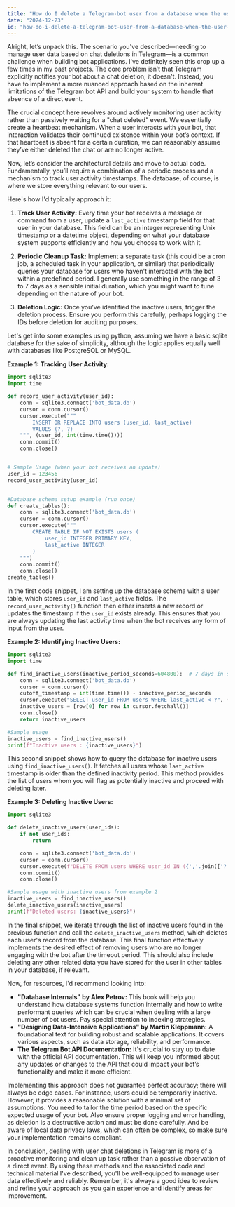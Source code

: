 ```yaml
---
title: "How do I delete a Telegram-bot user from a database when the user deletes the chat with the bot?"
date: "2024-12-23"
id: "how-do-i-delete-a-telegram-bot-user-from-a-database-when-the-user-deletes-the-chat-with-the-bot"
---
```


Alright, let’s unpack this. The scenario you've described—needing to manage user data based on chat deletions in Telegram—is a common challenge when building bot applications. I've definitely seen this crop up a few times in my past projects. The core problem isn’t that Telegram explicitly notifies your bot about a chat deletion; it doesn't. Instead, you have to implement a more nuanced approach based on the inherent limitations of the Telegram bot API and build your system to handle that absence of a direct event.

The crucial concept here revolves around actively monitoring user activity rather than passively waiting for a "chat deleted" event. We essentially create a heartbeat mechanism. When a user interacts with your bot, that interaction validates their continued existence within your bot’s context. If that heartbeat is absent for a certain duration, we can reasonably assume they’ve either deleted the chat or are no longer active.

Now, let’s consider the architectural details and move to actual code. Fundamentally, you’ll require a combination of a periodic process and a mechanism to track user activity timestamps. The database, of course, is where we store everything relevant to our users.

Here's how I'd typically approach it:

1.  **Track User Activity:** Every time your bot receives a message or command from a user, update a `last_active` timestamp field for that user in your database. This field can be an integer representing Unix timestamp or a datetime object, depending on what your database system supports efficiently and how you choose to work with it.

2.  **Periodic Cleanup Task:** Implement a separate task (this could be a cron job, a scheduled task in your application, or similar) that periodically queries your database for users who haven't interacted with the bot within a predefined period. I generally use something in the range of 3 to 7 days as a sensible initial duration, which you might want to tune depending on the nature of your bot.

3.  **Deletion Logic:** Once you’ve identified the inactive users, trigger the deletion process. Ensure you perform this carefully, perhaps logging the IDs before deletion for auditing purposes.

Let's get into some examples using python, assuming we have a basic sqlite database for the sake of simplicity, although the logic applies equally well with databases like PostgreSQL or MySQL.

**Example 1: Tracking User Activity:**

```python
import sqlite3
import time

def record_user_activity(user_id):
    conn = sqlite3.connect('bot_data.db')
    cursor = conn.cursor()
    cursor.execute("""
        INSERT OR REPLACE INTO users (user_id, last_active)
        VALUES (?, ?)
    """, (user_id, int(time.time())))
    conn.commit()
    conn.close()


# Sample Usage (when your bot receives an update)
user_id = 123456
record_user_activity(user_id)


#Database schema setup example (run once)
def create_tables():
    conn = sqlite3.connect('bot_data.db')
    cursor = conn.cursor()
    cursor.execute("""
        CREATE TABLE IF NOT EXISTS users (
            user_id INTEGER PRIMARY KEY,
            last_active INTEGER
        )
    """)
    conn.commit()
    conn.close()
create_tables()
```
In the first code snippet, I am setting up the database schema with a user table, which stores `user_id` and `last_active` fields. The `record_user_activity()` function then either inserts a new record or updates the timestamp if the `user_id` exists already. This ensures that you are always updating the last activity time when the bot receives any form of input from the user.

**Example 2: Identifying Inactive Users:**

```python
import sqlite3
import time

def find_inactive_users(inactive_period_seconds=604800):  # 7 days in seconds
    conn = sqlite3.connect('bot_data.db')
    cursor = conn.cursor()
    cutoff_timestamp = int(time.time()) - inactive_period_seconds
    cursor.execute("SELECT user_id FROM users WHERE last_active < ?", (cutoff_timestamp,))
    inactive_users = [row[0] for row in cursor.fetchall()]
    conn.close()
    return inactive_users

#Sample usage
inactive_users = find_inactive_users()
print(f"Inactive users : {inactive_users}")
```

This second snippet shows how to query the database for inactive users using `find_inactive_users()`. It fetches all users whose `last_active` timestamp is older than the defined inactivity period. This method provides the list of users whom you will flag as potentially inactive and proceed with deleting later.

**Example 3: Deleting Inactive Users:**

```python
import sqlite3

def delete_inactive_users(user_ids):
    if not user_ids:
        return

    conn = sqlite3.connect('bot_data.db')
    cursor = conn.cursor()
    cursor.execute(f"DELETE FROM users WHERE user_id IN ({','.join(['?']*len(user_ids))})", user_ids)
    conn.commit()
    conn.close()

#Sample usage with inactive users from example 2
inactive_users = find_inactive_users()
delete_inactive_users(inactive_users)
print(f"Deleted users: {inactive_users}")
```
In the final snippet, we iterate through the list of inactive users found in the previous function and call the `delete_inactive_users` method, which deletes each user's record from the database. This final function effectively implements the desired effect of removing users who are no longer engaging with the bot after the timeout period. This should also include deleting any other related data you have stored for the user in other tables in your database, if relevant.

Now, for resources, I'd recommend looking into:

*   **"Database Internals" by Alex Petrov:** This book will help you understand how database systems function internally and how to write performant queries which can be crucial when dealing with a large number of bot users. Pay special attention to indexing strategies.
*   **"Designing Data-Intensive Applications" by Martin Kleppmann:** A foundational text for building robust and scalable applications. It covers various aspects, such as data storage, reliability, and performance.
*   **The Telegram Bot API Documentation:** It's crucial to stay up to date with the official API documentation. This will keep you informed about any updates or changes to the API that could impact your bot’s functionality and make it more efficient.

Implementing this approach does not guarantee perfect accuracy; there will always be edge cases. For instance, users could be temporarily inactive. However, it provides a reasonable solution with a minimal set of assumptions. You need to tailor the time period based on the specific expected usage of your bot. Also ensure proper logging and error handling, as deletion is a destructive action and must be done carefully. And be aware of local data privacy laws, which can often be complex, so make sure your implementation remains compliant.

In conclusion, dealing with user chat deletions in Telegram is more of a proactive monitoring and clean up task rather than a passive observation of a direct event. By using these methods and the associated code and technical material I've described, you'll be well-equipped to manage user data effectively and reliably. Remember, it's always a good idea to review and refine your approach as you gain experience and identify areas for improvement.
